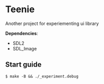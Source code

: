 # Teenie

Another project for experiementing ui library

**Dependencies**:

- SDL2
- SDL_Image

## Start guide

```console
$ make -B && ./_experiment.debug
```
